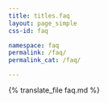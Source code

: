 ```yaml
---
title: titles.faq
layout: page_simple
css-id: faq

namespace: faq
permalink: /faq/
permalink_cat: /faq/

---
```

{% translate_file faq.md %}
